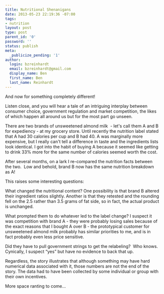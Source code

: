 ```yaml
---
title: Nutritional Shenanigans
date: 2013-05-23 22:19:36 -07:00
tags:
- nutrition
layout: post
type: post
parent_id: '0'
password: ''
status: publish
meta:
  _publicize_pending: '1'
author:
  login: bzreinhardt
  email: bzreinhardt@gmail.com
  display_name: Ben
  first_name: Ben
  last_name: Reinhardt
---
```


<p>And now for something completely different!</p>
<p>Listen close, and you will hear a tale of an intriguing interplay between consumer choice, government regulation and market competition, the likes of which happen all around us but for the most part go unseen.</p>
<p>There are two brands of unsweetened almond milk  - let's call them A and B for expediency - at my grocery store. Until recently the nutrition label stated that A had 30 calories per cup and B had 40. A was marginally more expensive, but I really can't tell a difference in taste and the ingredients lists look identical. I got into the habit of buying A because it seemed like getting to drink 33% more for the same number of calories seemed worth the cost.</p>
<p>After several months, on a lark I re-compared the nutrition facts between the two.  Low and behold, brand B now has the same nutrition breakdown as A!</p>
<p>This raises some interesting questions:</p>
<p>What changed the nutritional content? One possibility is that brand B altered their ingredient ratios slightly. Another is that they retested and the rounding fell on the 2.5 rather than 3.5 grams of fat side, so in fact, the actual product is unchanged. </p>
<p>What prompted them to do whatever led to the label change? I suspect it was competition with brand A - they were probably losing sales because of the exact reasons that I bought A over B - the prototypical customer for unsweetened almond milk probably has similar priorities to me, and is in fact probably even less price sensitive.  </p>
<p>Did they have to pull government strings to get the relabeling?  Who knows. Cynically, I suspect “yes” but have no evidence to back that up.</p>
<p>Regardless, the story illustrates that although something may have hard numerical data associated with it, those numbers are not the end of the story. The data had to have been collected by some individual or group with their own incentives.</p>
<p>More space ranting to come… </p>
